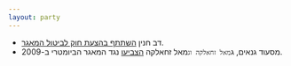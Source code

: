 ```yaml
---
layout: party
---
```


* דב חנין [השתתף בהצעת חוק לביטול המאגר](http://www.mako.co.il/nexter-archive/Article-5a73491c10e6631006.htm).
* מסעוד גנאים, ג`מאל זחאלקה וג`מאל זחאלקה [הצביעו](https://oknesset.org/vote/652/) נגד המאגר הביומטרי ב-2009.
